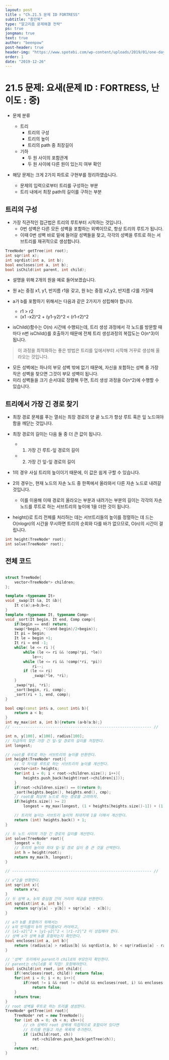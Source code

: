 ```yaml
---
layout: post
title : "Ch.21.5 문제 ID FORTRESS"
subtitle: "종만북"
type: "알고리즘 문제해결 전략"
ps: true
jongman: true
text: true
author: "beenpow"
post-header: true
header-img: "https://www.spotebi.com/wp-content/uploads/2019/01/one-day-day-one-workout-motivation-spotebi.jpg"
order: 1
date: "2019-12-26"
---
```


# 21.5 문제: 요새(문제 ID : FORTRESS, 난이도 : 중)
[algo]: <https://algospot.com/judge/problem/read/FORTRESS>

- 문제 분류
    - 트리
        - 트리의 구성
        - 트리의 높이
        - 트리의 path 중 최장길이
    - 기하
        - 두 원 사이의 포함관계
        - 두 원 사이에 다른 원이 있는지 여부 확인

- 해당 문제는 크게 2가지 파트로 구현부를 정리하였습니다.
    - 문제의 입력으로부터 트리를 구성하는 부분
    - 트리 내에서 최장 path의 길이를 구하는 부분

## 트리의 구성

- 가장 직관적인 접근법은 트리의 루트부터 시작하는 것입니다.
    - 0번 성벽은 다른 모든 성벽을 포함하는 외벽이므로, 항상 트리의 루트가 됩니다.
    - 이때 0번 성벽 바로 밑에 들어갈 성벽들을 찾고, 각각의 성벽을 루트로 하는 서브트리를 재귀적으로
      생성합니다.

```cpp
TreeNode* getTree(int root);
int sqr(int x);
int sqrdist(int a, int b);
bool encloses(int a, int b);
bool isChild(int parent, int child);
```
- 설명을 위해 2개의 원을 예로 들어보겠습니다.
- 원 a는 중점 x1, y1, 반지름 r1을 갖고, 원 b는 중점 x2,y2, 반지름 r2를 가질때
- a가 b를 포함하기 위해서는 다음과 같은 2가지가 성립해야 합니다.
    - r1 > r2
    - (x1 -x2)^2 + (y1-y2)^2 < (r1-r2)^2

- isChild()함수는 O(n) 시간에 수행되는데, 트리 생성 과정에서 각 노드를 방문할 때마다 n번 isChild()를
  호출하기 때문에 전체 트리 생성과정의 복잡도는 O(n^3)이 됩니다.
 
> 이 과정을 최적화하는 좋은 방법은 트리를 잎에서부터 시작해 거꾸로 생성해 올라오는 것입니다.
- 모든 성벽에는 하나의 부모 성벽 밖에 없기 때문에, 자신을 포함하는 성벽 중 가장 작은 성벽을 찾으면
  그것이 부모 성벽이 됩니다.
- 미리 성벽들을 크기 순서대로 정렬해 두면, 트리 생성 과정을 O(n^2)에 수행할 수 있습니다.


## 트리에서 가장 긴 경로 찾기

- 최장 경로 문제를 푸는 열쇠는 최장 경로의 양 끝 노드가 항상 루트 혹은 잎 노드여야 함을 깨닫는
  것입니다.
- 최장 경로의 길이는 다음 둘 중 더 큰 값이 됩니다.
    - 1. 가장 긴 루트-잎 경로의 길이
    - 2. 가장 긴 잎-잎 경로의 길이

- 1의 경우 사실 트리의 높이이기 때문에, 이 값은 쉽게 구할 수 있습니다.
- 2의 경우는, 현재 노드의 자손 노드 중 한쪽에서 올라와서 다른 자손 노드로 내려갈 것입니다.
    - 이를 이용해 이때 경로의 올라오는 부분과 내려가는 부분의 길이는 각각의 자손 노드를 루트로 하는
      서브트리의 높이에 1을 더한 것이 됩니다.

- height()로 트리 전체를 처리하는 데는 서브트리들의 높이를 정렬하는 데 드는 O(nlogn)의 시간을
  무시하면 트리의 순회와 다를 바가 없으므로, O(n)의 시간이 걸립니다.

```cpp
int height(TreeNode* root);
int solve(TreeNode* root);
```


## 전체 코드

```cpp

struct TreeNode{
    vector<TreeNode*> children;
};

template <typename It>
void _swap(It &a, It &b){
    It c(a);a=b;b=c;
}
template <typename It, typename Comp>
void _sort(It begin, It end, Comp comp){
    if(begin == end) return;
    swap(*begin, *((end-begin)/2+begin));
    It pi = begin;
    It le = begin +1;
    It ri = end -1;
    while( le <= ri ){
        while (le <= ri && !comp(*pi, *le))
            le++;
        while (le <= ri && !comp(*ri, *pi))
            ri--;
        if (le <= ri)
            _swap(*le, *ri);
    }
    _swap(*pi, *ri);
    _sort(begin, ri, comp);
    _sort(ri + 1, end, comp);
}

bool cmp(const int& a, const int& b){
    return a < b;
}
int my_max(int a, int b){return (a>b?a:b);}
// -------------------------------------------------------------- //

int n, y[100], x[100], radius[100];
// 지금까지 찾은 가장 긴 잎-잎 경로의 길이를 저장한다.
int longest;

// root를 루트로 하는 서브트리의 높이를 반환한다.
int height(TreeNode* root){
    // 각 자식을 루트로 하는 서브트리의 높이를 계산한다.
    vector<int> heights;
    for(int i = 0; i < root->children.size(); i++){
        heights.push_back(height(root->children[i]));
    }
    if(root->children.size() == 0)return 0;
    _sort(heights.begin(), heights.end(), cmp);
    // root를 최상위 노드로 하는 경로를 고려하자.
    if(heights.size() >= 2)
        longest = my_max(longest, (1 + heights[heights.size()-1]) + (1 +heights[heights.size()-2]));

    // 트리의 높이는 서브트리 높이의 최대치에 1을 더해서 계산한다.
    return (int) heights.back() + 1;
}

// 두 노드 사이의 가장 긴 경로의 길이를 계산한다.
int solve(TreeNode* root){
    longest = 0;
    // 트리의 높이와 최대 잎-잎 경로 길이 중 큰 것을 선택한다.
    int h = height(root);
    return my_max(h, longest);
}

// -------------------------------------------------------------- //

// x^2을 반환한다.
int sqr(int x){
    return x*x;
}
// 두 성벽 a, b의 중심점 간의 거리의 제곱을 반환한다.
int sqrdist(int a, int b){
    return sqr(y[a] - y[b]) + sqr(x[a] - x[b]);
}

// a가 b를 포함하기 위해서는
// a의 반지름이 b의 반지름보다 커야하고,
// |x1-x2|^2 + |y1-y2|^2 < |r1-r2|^2 이 성립해야 한다.
// 성벽 a가 성벽 b를 포함하는지 확인한다.
bool encloses(int a, int b){
    return (radius[a] > radius[b] && sqrdist(a, b) < sqr(radius[a] - radius[b]) );
}

// '성벽' 트리에서 parent가 child의 부모인지 확인한다.
// parent는 child를 꼭 직접! 포함해야한다.
bool isChild(int root, int child){
    if(!encloses(root, child)) return false;
    for(int i = 0; i < n; i++){
        if(root != i && root != child && encloses(root, i) && encloses(i, child))
            return false;
    }
    return true;
}
// root 성벽을 루트로 하는 트리를 생성한다.
TreeNode* getTree(int root){
    TreeNode* ret = new TreeNode();
    for (int ch = 0; ch < n; ch++){
        // ch 성벽이 root 성벽에 직접적으로 포함되어 있다면
        // 트리를 만들고 자손 목록에 추가한다.
        if (isChild(root, ch))
            ret->children.push_back(getTree(ch));
    }
    return ret;
}
```

